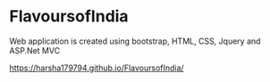 # FlavoursofIndia

Web application is created using bootstrap, HTML, CSS, Jquery and ASP.Net MVC

https://harsha179794.github.io/FlavoursofIndia/
